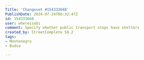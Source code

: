 ```yaml
---
Title: 'Changeset #154333668'
PublishDate: 2024-07-24T06:32:47Z
id: 154333668
user: whereisabi
comment: Specify whether public transport stops have shelters
created_by: StreetComplete 58.2
tags:
- Montenegro
- Budva

---
```

